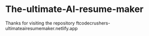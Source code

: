 # The-ultimate-AI-resume-maker
Thanks for visiting the repository
ftcodecrushers-ultimateairesumemaker.netlify.app
